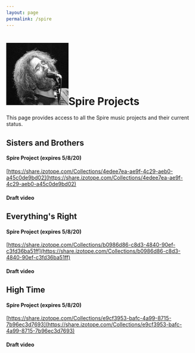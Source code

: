 ```yaml
---
layout: page
permalink: /spire
---
```



<h1><img class="ui avatar image" src="/images/jerryavatar.jpg">Spire Projects</h1>

This page provides access to all the Spire music projects and their current status.

## Sisters and Brothers

#### Spire Project (expires 5/8/20)

[https://share.izotope.com/Collections/4edee7ea-ae9f-4c29-aeb0-a45c0de9bd02](https://share.izotope.com/Collections/4edee7ea-ae9f-4c29-aeb0-a45c0de9bd02)

#### Draft video

<div class="ui embed" data-source="youtube" data-id="8rBGEJNX9LY"></div>

## Everything's Right

#### Spire Project (expires 5/8/20)

[https://share.izotope.com/Collections/b0986d86-c8d3-4840-90ef-c3fd36ba51ff](https://share.izotope.com/Collections/b0986d86-c8d3-4840-90ef-c3fd36ba51ff)

#### Draft video

<div class="ui embed" data-source="youtube" data-id="G1W-NC8Kd2E"></div>


## High Time

#### Spire Project (expires 5/8/20)

[https://share.izotope.com/Collections/e9cf3953-bafc-4a99-8715-7b96ec3d7693](https://share.izotope.com/Collections/e9cf3953-bafc-4a99-8715-7b96ec3d7693)

#### Draft video

<div class="ui embed" data-source="youtube" data-id="KnLMA6llctQ"></div>
